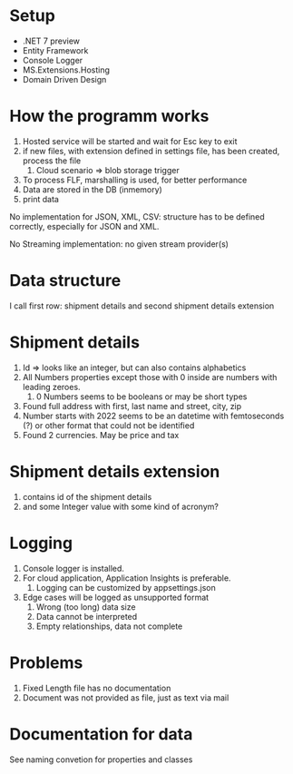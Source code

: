 ﻿# Setup
- .NET 7 preview
- Entity Framework
- Console Logger
- MS.Extensions.Hosting
- Domain Driven Design

# How the programm works

1. Hosted service will be started and wait for Esc key to exit
1. if new files, with extension defined in settings file, has been created, process the file
    1. Cloud scenario => blob storage trigger
1. To process FLF, marshalling is used, for better performance
1. Data are stored in the DB (inmemory)
1. print data

No implementation for JSON, XML, CSV: structure has to be defined correctly, especially for JSON and XML.

No Streaming implementation: no given stream provider(s)

# Data structure

I call first row: shipment details and second shipment details extension

# Shipment details

1. Id => looks like an integer, but can also contains alphabetics
1. All Numbers properties except those with 0 inside are numbers with leading zeroes.
    1. 0 Numbers seems to be booleans or may be short types
1. Found full address with first, last name and street, city, zip
1. Number starts with 2022 seems to be an datetime with femtoseconds (?) or other format that could not be identified
1. Found 2 currencies. May be price and tax

# Shipment details extension

1. contains id of the shipment details
1. and some Integer value with some kind of acronym?

# Logging

1. Console logger is installed. 
1. For cloud application, Application Insights is preferable.
    1. Logging can be customized by appsettings.json
1. Edge cases will be logged as unsupported format
    1. Wrong (too long) data size 
    1. Data cannot be interpreted
    1. Empty relationships, data not complete

# Problems

1. Fixed Length file has no documentation
1. Document was not provided as file, just as text via mail


# Documentation for data

See naming convetion for properties and classes
	